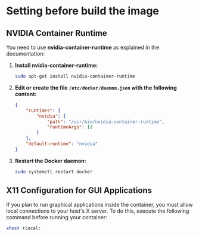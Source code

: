 # Setting before build the image

## NVIDIA Container Runtime

You need to use **nvidia-container-runtime** as explained in the documentation:

1. **Install nvidia-container-runtime:**

    ```bash
    sudo apt-get install nvidia-container-runtime
    ```

2. **Edit or create the file `/etc/docker/daemon.json` with the following content:**

    ```json
    {
        "runtimes": {
            "nvidia": {
                "path": "/usr/bin/nvidia-container-runtime",
                "runtimeArgs": []
            }
        },
        "default-runtime": "nvidia"
    }
    ```

3. **Restart the Docker daemon:**

    ```bash
    sudo systemctl restart docker
    ```

## X11 Configuration for GUI Applications

If you plan to run graphical applications inside the container, you must allow local connections to your host's X server. To do this, execute the following command before running your container:

```bash
xhost +local:
```
